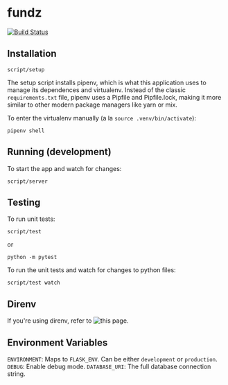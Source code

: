 
# fundz

[![Build Status](https://travis-ci.org/dod-ccpo/fundz.svg?branch=master)](https://travis-ci.org/dod-ccpo/fundz)

## Installation

    script/setup

The setup script installs pipenv, which is what this application uses to manage its dependences and virtualenv. Instead of the classic `requirements.txt` file, pipenv uses a Pipfile and Pipfile.lock, making it more similar to other modern package managers like yarn or mix.

To enter the virtualenv manually (a la `source .venv/bin/activate`):

    pipenv shell

## Running (development)

To start the app and watch for changes:

    script/server

## Testing

To run unit tests:

    script/test

or

    python -m pytest

To run the unit tests and watch for changes to python files:

    script/test watch

## Direnv

If you're using direnv, refer to ![this page](https://github.com/direnv/direnv/wiki/Python#-pipenv).

## Environment Variables

`ENVIRONMENT`: Maps to `FLASK_ENV`. Can be either `development` or `production`.
`DEBUG`: Enable debug mode.
`DATABASE_URI`: The full database connection string.
